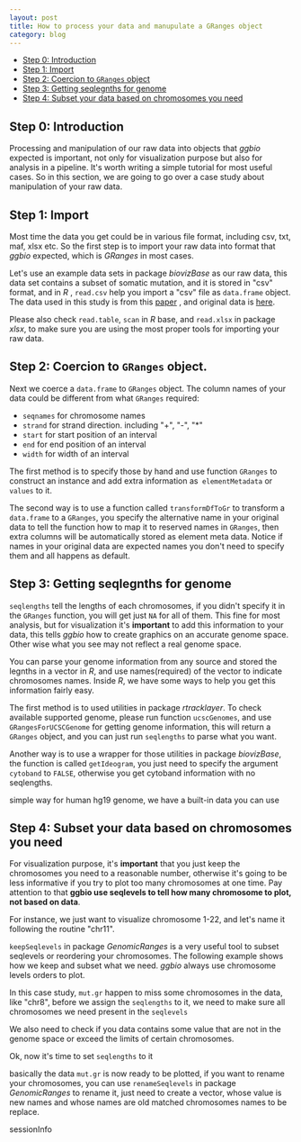 ```yaml
---
layout: post
title: How to process your data and manupulate a GRanges object
category: blog
---
```

<!--begin.rcode setup, message = FALSE, echo = FALSE, warning = FALSE
    render_jekyll()
    opts_knit$set(base.url='http://tengfei.github.com/ggbio/_posts/')
    dir.path <- "/home/tengfei/Codes/svnrepos/devel/ggbio/inst/examples/_posts"
    fl<- file.path(dir.path, "processing.R")
    read_chunk(fl)
end.rcode-->

- [Step 0: Introduction](#s0)
- [Step 1: Import](#s1)
- [Step 2: Coercion to `GRanges` object](#s2)
- [Step 3: Getting seqlegnths for genome](#s3)
- [Step 4: Subset your data based on chromosomes you need](#s4)

## Step 0: Introduction <a id = "s0"></a>
Processing and manipulation of our raw data into objects that *ggbio* expected
is important, not only for visualization purpose but also for analysis in a
pipeline. It's worth writing a simple tutorial for most useful cases. So in this
section, we are going to go over a case study about manipulation of your raw data.

## Step 1: Import <a id = "s1"></a>
Most time the data you get could be in various file format, including csv, txt,
maf, xlsx etc. So the first step is to import your raw data into format that
*ggbio* expected, which is *GRanges* in most cases. 

Let's use an example data sets in package *biovizBase* as our raw data, this
data set contains a subset of somatic mutation, and it is stored in "csv"
format, and in *R* , `read.csv` help you import a "csv" file as `data.frame`
object. The data used in this study is from this
[paper](http://www.nature.com/ng/journal/v43/n10/full/ng.936.html)
, and original data is
[here](http://www.broadinstitute.org/~lawrence/crc/CRC9.genomic.v3.maf).
<!--begin.rcode load_mut, message = FALSE, warning = FALSE
end.rcode-->

Please also check `read.table`, `scan` in *R* base, and `read.xlsx` in package
*xlsx*, to make sure you are using the most proper tools for importing your raw data.

## Step 2: Coercion to `GRanges` object.<a id = "s2"></a>
Next we coerce a `data.frame` to `GRanges` object. The column names of your data
could be different from what `GRanges` required:

 - `seqnames` for chromosome names
 - `strand` for strand direction. including "+", "-", "*"
 - `start` for start position of an interval
 - `end` for end position of an interval
 - `width` for width of an interval
 
The first method is to specify those by hand  and use function `GRanges` to
construct an instance and add extra information as` elementMetadata` or `values`
to it.
<!--begin.rcode mut.gr  , message = FALSE, warning = FALSE
end.rcode-->

The second way is to use a function called `transformDfToGr` to transform a
`data.frame` to a `GRanges`, you specify the alternative name in your original
data to tell the function how to map it to reserved names in `GRanges`, then
extra columns will be automatically stored as element meta data. Notice if names
in your original data are expected names you don't need to specify them and all
happens as default.
<!--begin.rcode transformDfToGr  , message = FALSE, warning = FALSE
end.rcode-->


## Step 3: Getting seqlegnths for genome <a id = "s3"></a>
`seqlengths` tell the lengths of each chromosomes, if you didn't specify it in
the `GRanges` function, you will get just `NA` for all of them.  This fine for
most analysis, but for visualization it's **important** to add this information to
your data, this tells *ggbio* how to create graphics on an accurate genome
space. Other wise what you see may not reflect a real genome space.
<!--begin.rcode seqlengths  , message = FALSE, warning = FALSE
end.rcode-->

You can parse your genome information from any source and stored the legnths in
a vector in *R*, and use names(required) of the vector to indicate chromosomes
names. Inside *R*, we have some ways to help you get this information fairly easy.

The first method is to used utilities in package *rtracklayer*. To check
available supported genome, please run function `ucscGenomes`, and use
`GRangesForUCSCGenome` for getting genome information, this will return a
`GRanges` object, and you can just run `seqlengths` to parse what you want.
<!--begin.rcode get_seqlengths_ucsc  , message = FALSE,  warning = FALSE
end.rcode-->

Another way is to use a wrapper for those utilities in package *biovizBase*, the
function is called `getIdeogram`, you just need to specify the argument
`cytoband` to `FALSE`, otherwise you get cytoband information with no
seqlengths. 
<!--begin.rcode get_seqlengths_ideo  , message = FALSE,  warning = FALSE
end.rcode-->

simple way for human hg19 genome, we have a built-in data you can use
<!--begin.rcode get_seqlengths_data, message = FALSE,  warning = FALSE
end.rcode-->


## Step 4: Subset your data based on chromosomes you need <a id = "s4"></a>
For visualization purpose, it's **important** that you just keep the chromosomes
you need to a reasonable number, otherwise it's going to be less informative if
you try to plot too many chromosomes at one time. Pay attention to that **ggbio
use seqlevels to tell how many chromosome to plot, not based on data**.

For instance, we just want to visualize chromosome 1-22, and let's name it
following the routine "chr11".
<!--begin.rcode subset_chr  , message = FALSE,  warning = FALSE
end.rcode-->

`keepSeqlevels` in package *GenomicRanges* is a very useful tool to subset
seqlevels or reordering your chromosomes. The following example shows how we
keep and subset what we need. *ggbio* always use chromosome levels orders to
plot.
<!--begin.rcode keep_seqlevels  , message = FALSE,  warning = FALSE
end.rcode-->

In this case study, `mut.gr` happen to miss some chromosomes in the data, like
"chr8", before we assign the `seqlengths` to it, we need to make sure all
chromosomes we need present in the `seqlevels`
<!--begin.rcode levels_mut, message = FALSE,  warning = FALSE
end.rcode-->

We also need to check if you data contains some value that are not in the genome
space or exceed the limits of certain chromosomes.
<!--begin.rcode remove_wrong  , message = FALSE,  warning = FALSE
end.rcode-->

Ok, now it's time to set `seqlengths` to it
<!--begin.rcode assign_seqlengths  , message = FALSE,  warning = FALSE
end.rcode-->

basically the data `mut.gr` is now ready to be plotted, if you want to rename
your chromosomes, you can use `renameSeqlevels` in package *GenomicRanges* to
rename it, just need to create a vector, whose value is new names and whose
names are old matched chromosomes names to be replace.
<!--begin.rcode rename_seqlevels  , message = FALSE,  warning = FALSE
end.rcode-->

sessionInfo
<!--begin.rcode sessionInfo, message = FALSE,  warning = FALSE 
end.rcode-->








